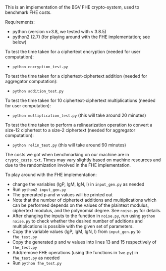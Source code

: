 This is an implementation of the BGV FHE crypto-system, used to benchmark FHE costs.

Requirements:
- python (version v>3.8, we tested with v 3.8.5)
- python2 (2.7) (for playing around with the FHE implementation; see below)


To test the time taken for a ciphertext encryption (needed for user computation):
- `python encryption_test.py`

To test the time taken for a ciphertext-ciphertext addition (needed for aggregator computation):
- `python addition_test.py`

To test the time taken for 10 ciphertext-ciphertext multiplications (needed for user computation):
- `python multiplication_test.py` (this will take around 20 minutes)

To test the time taken to perform a relinearization operation to convert a size-12 ciphertext to a size-2 ciphertext (needed for aggregator computation):
- `python relin_test.py` (this will take around 90 minutes)


The costs we got when benchmarking on our machine are in `crypto_costs.txt`. Times may vary slightly based on machine resources and due to the randomization involved in the FHE implementation.

To play around with the FHE implementation:
- change the variables (lgP, lgM, lgN, l) in `input_gen.py` as needed
- Run `python2 input_gen.py`
- The generated p and w values will be printed out
- Note that the number of ciphertext additions and multiplications which can be performed
 depends on the values of the plaintext modulus, ciphertext modulus, and the polynomial degree.
 See `noise.py` for details.
- After changing the inputs to the function in `noise.py`, run using `python noise.py`
 to check whether the desired number of additions and multiplications is possible with the given set of parameters.
- Copy the variable values (lgP, lgM, lgN, l) from `input_gen.py` to `fhe_test.py`
- Copy the generated p and w values into lines 13 and 15 respectively of `fhe_test.py`
- Add/remove FHE operations (using the functions in `lwe.py`) in `fhe_test.py` as needed
- Run `python fhe_test.py`

